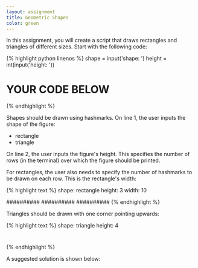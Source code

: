 ```yaml
---
layout: assignment
title: Geometric Shapes
color: green
---
```

In this assignment, you will create a script that draws rectangles and triangles of different sizes. Start with the following code:

{% highlight python linenos %}
shape = input('shape: ')
height = int(input('height: '))

# YOUR CODE BELOW
{% endhighlight %}

Shapes should be drawn using hashmarks. On line 1, the user inputs the shape of the figure:

- rectangle
- triangle

On line 2, the user inputs the figure's height. This specifies the number of rows (in the terminal) over which the figure should be printed.

For rectangles, the user also needs to specify the number of hashmarks to be drawn on each row. This is the rectangle's width:

{% highlight text %}
shape: rectangle
height: 3
width: 10

##########
##########
##########
{% endhighlight %}

Triangles should be drawn with one corner pointing upwards:

{% highlight text %}
shape: triangle
height: 4

#
##
###
####
{% endhighlight %}

A suggested solution is shown below: